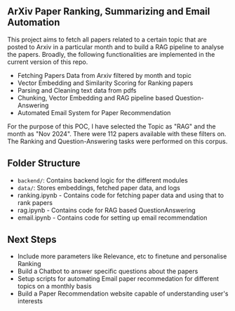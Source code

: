 ## ArXiv Paper Ranking, Summarizing and Email Automation

This project aims to fetch all papers related to a certain topic that are posted to Arxiv in a particular month and to build a RAG pipeline to analyse the papers.
Broadly, the following functionalities are implemented in the current version of this repo.

- Fetching Papers Data from Arxiv filtered by month and topic
- Vector Embedding and Similarity Scoring for Ranking papers
- Parsing and Cleaning text data from pdfs
- Chunking, Vector Embedding and RAG pipeline based Question-Answering
- Automated Email System for Paper Recommendation

For the purpose of this POC, I have selected the Topic as "RAG" and the month as "Nov 2024". There were 112 papers available with these filters on. The Ranking and Question-Answering tasks were performed on this corpus.

## Folder Structure

- `backend/`: Contains backend logic for the different modules
- `data/`: Stores embeddings, fetched paper data, and logs
- ranking.ipynb - Contains code for fetching paper data and using that to rank papers
- rag.ipynb - Contains code for RAG based QuestionAnswering
- email.ipynb - Contains code for setting up email recommendation

## Next Steps

- Include more parameters like Relevance, etc to finetune and personalise Ranking
- Build a Chatbot to answer specific questions about the papers
- Setup scripts for automating Email paper recommedation for different topics on a monthly basis
- Build a Paper Recommendation website capable of understanding user's interests

